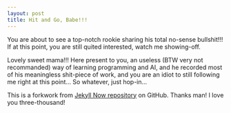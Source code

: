 ```yaml
---
layout: post
title: Hit and Go, Babe!!!
---
```


You are about to see a top-notch rookie sharing his total no-sense bullshit!!! If at this point, you are still quited interested, watch me showing-off. 

Lovely sweet mama!!! Here present to you, an useless (BTW very not recommanded) way of learning programming and AI, and he recorded most of his meaningless shit-piece of work, and you are an idiot to still following me right at this point... So whatever, just hop-in...

This is a forkwork from [Jekyll Now repository](https://github.com/barryclark/jekyll-now) on GitHub. Thanks man! I love you three-thousand!
